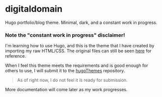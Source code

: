 # digitaldomain
Hugo portfolio/blog theme. Minimal, dark, and a constant work in progress.

### Note the "constant work in progress" disclaimer!

I'm learning how to use Hugo, and this is the theme that I have created by importing my raw HTML/CSS. The original files can still be seen [here](http://github.com/d00vy/doovy.me.original) for reference.

When I feel this theme meets the requirements and is good enough for others to use, I will submit it to the [hugoThemes](https://github.com/gohugoio/hugoThemes) repository.
> As of right now, I do not feel it is ready for submission.

More documentation will come later as my work progresses.

